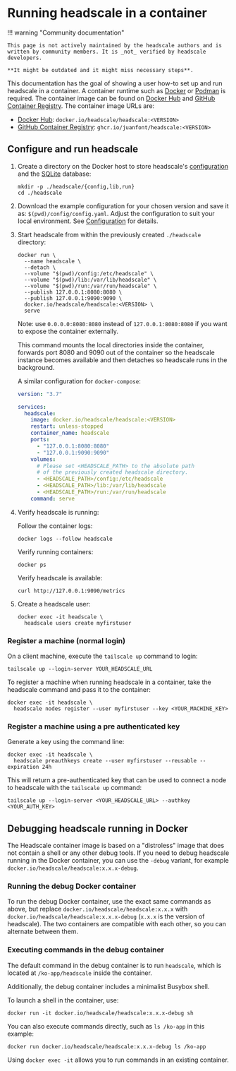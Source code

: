 # Running headscale in a container

!!! warning "Community documentation"

    This page is not actively maintained by the headscale authors and is
    written by community members. It is _not_ verified by headscale developers.

    **It might be outdated and it might miss necessary steps**.

This documentation has the goal of showing a user how-to set up and run headscale in a container. A container runtime
such as [Docker](https://www.docker.com) or [Podman](https://podman.io) is required. The container image can be found on
[Docker Hub](https://hub.docker.com/r/headscale/headscale) and [GitHub Container
Registry](https://github.com/juanfont/headscale/pkgs/container/headscale). The container image URLs are:

- [Docker Hub](https://hub.docker.com/r/headscale/headscale): `docker.io/headscale/headscale:<VERSION>`
- [GitHub Container Registry](https://github.com/juanfont/headscale/pkgs/container/headscale):
  `ghcr.io/juanfont/headscale:<VERSION>`

## Configure and run headscale

1.  Create a directory on the Docker host to store headscale's [configuration](../../ref/configuration.md) and the [SQLite](https://www.sqlite.org/) database:

    ```shell
    mkdir -p ./headscale/{config,lib,run}
    cd ./headscale
    ```

1.  Download the example configuration for your chosen version and save it as: `$(pwd)/config/config.yaml`. Adjust the
    configuration to suit your local environment. See [Configuration](../../ref/configuration.md) for details.

1.  Start headscale from within the previously created `./headscale` directory:

    ```shell
    docker run \
      --name headscale \
      --detach \
      --volume "$(pwd)/config:/etc/headscale" \
      --volume "$(pwd)/lib:/var/lib/headscale" \
      --volume "$(pwd)/run:/var/run/headscale" \
      --publish 127.0.0.1:8080:8080 \
      --publish 127.0.0.1:9090:9090 \
      docker.io/headscale/headscale:<VERSION> \
      serve
    ```

    Note: use `0.0.0.0:8080:8080` instead of `127.0.0.1:8080:8080` if you want to expose the container externally.

    This command mounts the local directories inside the container, forwards port 8080 and 9090 out of the container so
    the headscale instance becomes available and then detaches so headscale runs in the background.

    A similar configuration for `docker-compose`:

    ```yaml title="docker-compose.yaml"
    version: "3.7"

    services:
      headscale:
        image: docker.io/headscale/headscale:<VERSION>
        restart: unless-stopped
        container_name: headscale
        ports:
          - "127.0.0.1:8080:8080"
          - "127.0.0.1:9090:9090"
        volumes:
          # Please set <HEADSCALE_PATH> to the absolute path
          # of the previously created headscale directory.
          - <HEADSCALE_PATH>/config:/etc/headscale
          - <HEADSCALE_PATH>/lib:/var/lib/headscale
          - <HEADSCALE_PATH>/run:/var/run/headscale
        command: serve
    ```

1.  Verify headscale is running:

    Follow the container logs:

    ```shell
    docker logs --follow headscale
    ```

    Verify running containers:

    ```shell
    docker ps
    ```

    Verify headscale is available:

    ```shell
    curl http://127.0.0.1:9090/metrics
    ```

1.  Create a headscale user:

    ```shell
    docker exec -it headscale \
      headscale users create myfirstuser
    ```

### Register a machine (normal login)

On a client machine, execute the `tailscale up` command to login:

```shell
tailscale up --login-server YOUR_HEADSCALE_URL
```

To register a machine when running headscale in a container, take the headscale command and pass it to the container:

```shell
docker exec -it headscale \
  headscale nodes register --user myfirstuser --key <YOUR_MACHINE_KEY>
```

### Register a machine using a pre authenticated key

Generate a key using the command line:

```shell
docker exec -it headscale \
  headscale preauthkeys create --user myfirstuser --reusable --expiration 24h
```

This will return a pre-authenticated key that can be used to connect a node to headscale with the `tailscale up` command:

```shell
tailscale up --login-server <YOUR_HEADSCALE_URL> --authkey <YOUR_AUTH_KEY>
```

## Debugging headscale running in Docker

The Headscale container image is based on a "distroless" image that does not contain a shell or any other debug tools. If you need to debug headscale running in the Docker container, you can use the `-debug` variant, for example `docker.io/headscale/headscale:x.x.x-debug`.

### Running the debug Docker container

To run the debug Docker container, use the exact same commands as above, but replace `docker.io/headscale/headscale:x.x.x` with `docker.io/headscale/headscale:x.x.x-debug` (`x.x.x` is the version of headscale). The two containers are compatible with each other, so you can alternate between them.

### Executing commands in the debug container

The default command in the debug container is to run `headscale`, which is located at `/ko-app/headscale` inside the container.

Additionally, the debug container includes a minimalist Busybox shell.

To launch a shell in the container, use:

```shell
docker run -it docker.io/headscale/headscale:x.x.x-debug sh
```

You can also execute commands directly, such as `ls /ko-app` in this example:

```shell
docker run docker.io/headscale/headscale:x.x.x-debug ls /ko-app
```

Using `docker exec -it` allows you to run commands in an existing container.

